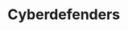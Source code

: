 # Cyberdefenders

<figure><img src="https://imgs.search.brave.com/kp5zEnzKTyowT1vc0FI8EQ6NCReMOUKUQBtj_rG6YVg/rs:fit:860:0:0:0/g:ce/aHR0cHM6Ly9za2ls/bHN3YXJlcy5jb20v/d3AtY29udGVudC91/cGxvYWRzLzIwMjUv/MDEvY3liZXItZGVm/ZW5kZXJzLTEucG5n" alt=""><figcaption></figcaption></figure>

